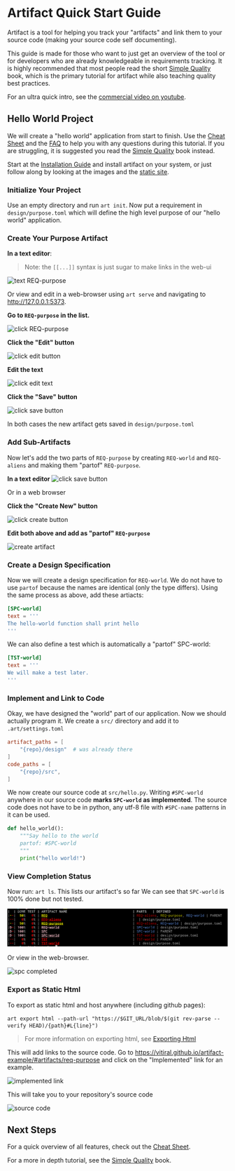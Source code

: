 # Artifact Quick Start Guide

Artifact is a tool for helping you track your "artifacts" and link them to your
source code (making your source code self documenting).

This guide is made for those who want to just get an overview of the tool or for
developers who are already knowledgeable in requirements tracking. It is highly
recommended that most people read the short [Simple Quality][1] book, which is
the primary tutorial for artifact while also teaching quality best practices.

For an ultra quick intro, see the [commercial video on youtube][3].

## Hello World Project

We will create a "hello world" application from start to finish. Use the
[Cheat Sheet](CheatSheet.md) and the [FAQ](FAQ.md) to help you with any
questions during this tutorial. If you are struggling, it is suggested you read
the [Simple Quality][1] book instead.

Start at the [Installation Guide](Installation.md) and install artifact on
your system, or just follow along by looking at the images and the
[static site][2].

### Initialize Your Project
Use an empty directory and run `art init`. Now put a requirement in
`design/purpose.toml` which will define the high level purpose of our "hello
world" application.

### Create Your Purpose Artifact
**In a text editor**:
> Note: the `[[...]]` syntax is just sugar to make links in the web-ui

![text REQ-purpose](data/quickstart/text-REQ-purpose.png)

Or view and edit in a web-browser using `art serve` and navigating to 
http://127.0.0.1:5373.

**Go to `REQ-purpose` in the list.**

![click REQ-purpose](data/quickstart/web-select.png)

**Click the "Edit" button**

![click edit button](data/quickstart/web-edit-btn.png)

**Edit the text**

![click edit text](data/quickstart/web-edit.png)

**Click the "Save" button**

![click save button](data/quickstart/web-save-btn.png)

In both cases the new artifact gets saved in `design/purpose.toml`

### Add Sub-Artifacts
Now let's add the two parts of `REQ-purpose` by creating `REQ-world`
and `REQ-aliens` and making them "partof" `REQ-purpose`.

**In a text editor** 
![click save button](data/quickstart/text-req-parts.png)

Or in a web browser

**Click the "Create New" button**

![click create button](data/quickstart/web-create-btn.png)

**Edit both above and add as "partof" `REQ-purpose`**

![create artifact](data/quickstart/web-create.png)

### Create a Design Specification
Now we will create a design specification for `REQ-world`. We do not have
to use `partof` because the names are identical (only the type differs).
Using the same process as above, add these artiacts:
```toml
[SPC-world]
text = '''
The hello-world function shall print hello
'''
```

We can also define a test which is automatically a "partof" SPC-world:
```toml
[TST-world]
text = '''
We will make a test later.
'''
```

### Implement and Link to Code
Okay, we have designed the "world" part of our application. Now we should
actually program it. We create a `src/` directory and add it to
`.art/settings.toml`
```toml
artifact_paths = [
    "{repo}/design"  # was already there
]
code_paths = [
    "{repo}/src",
]
```

We now create our source code at `src/hello.py`. Writing `#SPC-world` 
anywhere in our source code **marks `SPC-world` as implemented**. The source
code does not have to be in python, any utf-8 file with `#SPC-name` patterns in
it can be used.

```python
def hello_world():
    """Say hello to the world
    partof: #SPC-world
    """
    print("hello world!")
```

### View Completion Status
Now run: `art ls`. This lists our artifact's so far We can see that `SPC-world` is 100% done but
not tested.

![art ls](data/example-hello.png)

Or view in the web-browser.

![spc completed](data/quickstart/web-spc-world-done.png)

### Export as Static Html
To export as static html and host anywhere (including github pages):
```
art export html --path-url "https://$GIT_URL/blob/$(git rev-parse --verify HEAD)/{path}#L{line}")
```

> For more information on exporting html, see [Exporting Html](ExportingHtml.md)

This will add links to the source code. Go to
https://vitiral.github.io/artifact-example/#artifacts/req-purpose 
and click on the "Implemented" link for an example.

![implemented link](data/quickstart/web-implemented-link.png)

This will take you to your repository's source code

![source code](data/quickstart/web-source-code.png)

## Next Steps
For a quick overview of all features, check out the
[Cheat Sheet](CheatSheet.md).

For a more in depth tutorial, see the [Simple Quality][1] book.

[1]: https://vitiral.gitbooks.io/simple-quality/content/
[2]: https://vitiral.github.io/artifact-example/#artifacts/req-purpose
[3]: https://www.youtube.com/watch?v=LOWiF3P6zSw
